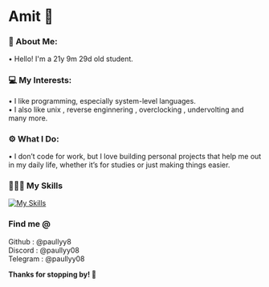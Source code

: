 # Amit 🌻

### 👤 About Me:  
• Hello! I'm a 21y 9m 29d old student.

### 💻 My Interests:  
• I like programming, especially system-level languages. <br>
• I also like unix , reverse enginnering , overclocking , undervolting and many more. 

### ⚙️ What I Do:  
• I don’t code for work, but I love building personal projects that help me out in my daily life, whether it’s for studies or just making things easier.

### 👨🏻‍💻 My Skills 
[![My Skills](https://skillicons.dev/icons?i=c,python,js,html,css)](https://skillicons.dev)

### Find me @
Github    : @paullyy8 <br>
Discord   : @paullyy08 <br>
Telegram  : @paullyy08

**Thanks for stopping by! 👋**
